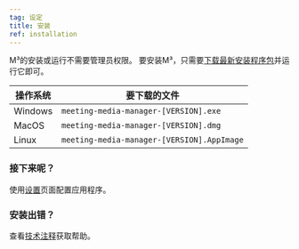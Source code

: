 ```yaml
---
tag: 设定
title: 安装
ref: installation
---
```


M³的安装或运行不需要管理员权限。 要安装M³，只需要[下载最新安装程序包]({{site.github}}/releases/latest)并运行它即可。

| 操作系统    | 要下载的文件                                     |
| ------- | ------------------------------------------ |
| Windows | `meeting-media-manager-[VERSION].exe`      |
| MacOS   | `meeting-media-manager-[VERSION].dmg`      |
| Linux   | `meeting-media-manager-[VERSION].AppImage` |

### 接下来呢？

使用[设置]({{page.lang}}/#configuration)页面配置应用程序。

### 安装出错？

查看[技术注释]({{page.lang}}/#usage-notes)获取帮助。
